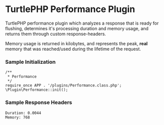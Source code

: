 TurtlePHP Performance Plugin
===
TurtlePHP performance plugin which analyzes a response that is ready for
flushing, determines it&#039;s processing duration and memory usage, and returns
them through custom response-headers.

Memory usage is returned in kilobytes, and represents the peak, **real** memory
that was reached/used during the lifetime of the request.

### Sample Initialization
    /**
     * Performance
     */
    require_once APP . '/plugins/Performance.class.php';
    \Plugin\Performance::init();

### Sample Response Headers
    Duration: 0.0044
    Memory: 768

